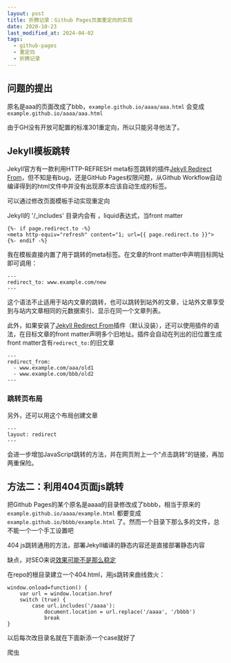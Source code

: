 ```yaml
---
layout: post
title: 折腾记录：Github Pages页面重定向的实现
date: 2020-10-23
last_modified_at: 2024-04-02
tags:
  - github-pages
  - 重定向
  - 折腾记录
---
```


## 问题的提出

原名是aaa的页面改成了bbb，`example.github.io/aaaa/aaa.html` 会变成 `example.github.io/aaaa/aaa.html`


由于GH没有开放可配置的标准301重定向，所以只能另寻他法了。



## Jekyll模板跳转




Jekyll官方有一款利用HTTP-REFRESH meta标签跳转的插件[Jekyll Redirect From](https://github.com/jekyll/jekyll-redirect-from)，但不知是有bug，还是GitHub Pages权限问题，从Github Workflow自动编译得到的html文件中并没有出现原本应该自动生成的标签。

可以通过修改页面模板手动实现重定向

Jekyll的 '/_includes' 目录内会有 ，liquid表达式，当front matter

```
{%- if page.redirect.to -%}
<meta http-equiv="refresh" content="1; url={{ page.redirect.to }}">
{%- endif -%}
```

我在模板直接内置了用于跳转的meta标签。在文章的front matter中声明目标网址即可调用：

```
---
redirect_to: www.example.com/new
---
```

这个语法不止适用于站内文章的跳转，也可以跳转到站外的文章，让站外文章享受到与站内文章相同的元数据索引、显示在同一个文章列表。

此外，如果安装了[Jekyll Redirect From](https://github.com/jekyll/jekyll-redirect-from)插件（默认没装），还可以使用插件的语法，在目标文章的front matter声明多个旧地址。插件会自动在列出的旧位置生成front matter含有`redirect_to:`的旧文章

```
---
redirect_from:
  - www.example.com/aaa/old1
  - www.example.com/bbb/old2
---
```

### 跳转页布局

另外，还可以用这个布局创建文章

```
---
layout: redirect
---
```

会进一步增加JavaScript跳转的方法，并在网页附上一个“点击跳转”的链接，再加两重保险。



## 方法二：利用404页面js跳转

把Github Pages的某个原名是aaaa的目录修改成了bbbb，相当于原来的 `example.github.io/aaaa/example.html` 都要变成 `example.github.io/bbbb/example.html` 了。然而一个目录下那么多的文件，总不能一个一个手工设置吧

404 js跳转通用的方法，部署Jekyll编译的静态内容还是直接部署静态内容

缺点，对SEO来说[效果可能不是那么稳定](https://maxket.com/technical-seo-js-redirect/)

在repo的根目录建立一个404.html，用js跳转来曲线救火：

```
window.onload=function() {
    var url = window.location.href
    switch (true) {
        case url.includes('/aaaa'):
            document.location = url.replace('/aaaa', '/bbbb')
            break
}
```

以后每次改目录名就在下面新添一个case就好了

爬虫
